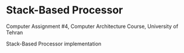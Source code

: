 # Stack-Based Processor
Computer Assignment #4, Computer Architecture Course, University of Tehran

Stack-Based Processor implementation
